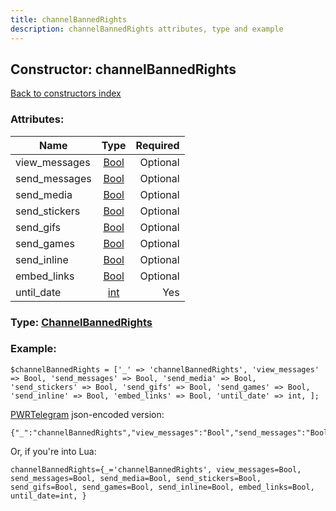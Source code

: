 ```yaml
---
title: channelBannedRights
description: channelBannedRights attributes, type and example
---
```

## Constructor: channelBannedRights  
[Back to constructors index](index.md)



### Attributes:

| Name     |    Type       | Required |
|----------|:-------------:|---------:|
|view\_messages|[Bool](../types/Bool.md) | Optional|
|send\_messages|[Bool](../types/Bool.md) | Optional|
|send\_media|[Bool](../types/Bool.md) | Optional|
|send\_stickers|[Bool](../types/Bool.md) | Optional|
|send\_gifs|[Bool](../types/Bool.md) | Optional|
|send\_games|[Bool](../types/Bool.md) | Optional|
|send\_inline|[Bool](../types/Bool.md) | Optional|
|embed\_links|[Bool](../types/Bool.md) | Optional|
|until\_date|[int](../types/int.md) | Yes|



### Type: [ChannelBannedRights](../types/ChannelBannedRights.md)


### Example:

```
$channelBannedRights = ['_' => 'channelBannedRights', 'view_messages' => Bool, 'send_messages' => Bool, 'send_media' => Bool, 'send_stickers' => Bool, 'send_gifs' => Bool, 'send_games' => Bool, 'send_inline' => Bool, 'embed_links' => Bool, 'until_date' => int, ];
```  

[PWRTelegram](https://pwrtelegram.xyz) json-encoded version:

```
{"_":"channelBannedRights","view_messages":"Bool","send_messages":"Bool","send_media":"Bool","send_stickers":"Bool","send_gifs":"Bool","send_games":"Bool","send_inline":"Bool","embed_links":"Bool","until_date":"int"}
```


Or, if you're into Lua:  


```
channelBannedRights={_='channelBannedRights', view_messages=Bool, send_messages=Bool, send_media=Bool, send_stickers=Bool, send_gifs=Bool, send_games=Bool, send_inline=Bool, embed_links=Bool, until_date=int, }

```


